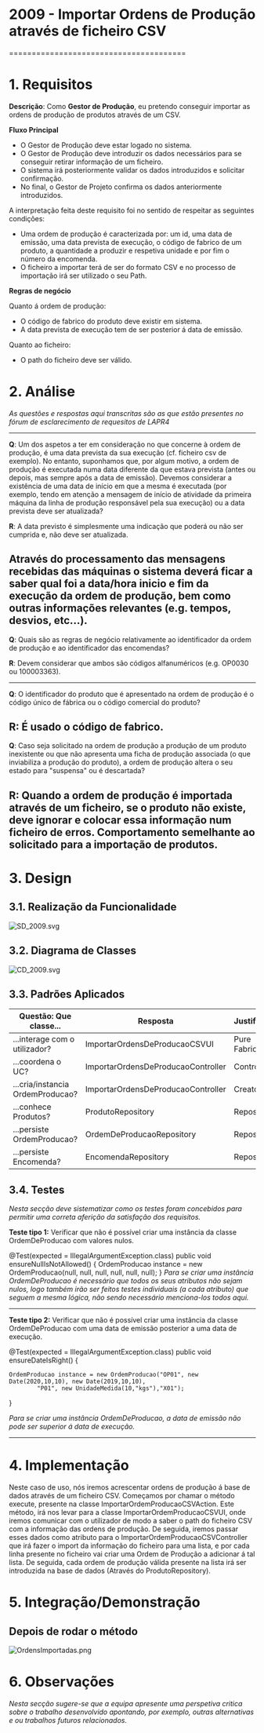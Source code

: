 # 2009 - Importar Ordens de Produção através de ficheiro CSV
=======================================


# 1. Requisitos

**Descrição**: Como **Gestor de Produção**, eu pretendo conseguir importar as ordens de produção de produtos através de um CSV.

**Fluxo Principal**
 * O Gestor de Produção deve estar logado no sistema.
 * O Gestor de Produção deve introduzir os dados necessários para se conseguir retirar informação de um ficheiro.
 * O sistema irá posteriormente validar os dados introduzidos e solicitar confirmação.
 * No final, o Gestor de Projeto confirma os dados anteriormente introduzidos.


A interpretação feita deste requisito foi no sentido de respeitar as seguintes condições:

* Uma ordem de produção é caracterizada por: um id, uma data de emissão, uma data prevista de execução, o código de fabrico de um produto, a quantidade a produzir e respetiva unidade e por fim o número da encomenda.
* O ficheiro a importar terá de ser do formato CSV e no processo de importação irá ser utilizado o seu Path.

**Regras de negócio**

Quanto á ordem de produção:
* O código de fabrico do produto deve existir em sistema.
* A data prevista de execução tem de ser posterior á data de emissão.

Quanto ao ficheiro:
* O path do ficheiro deve ser válido.

# 2. Análise


*As questões e respostas aqui transcritas são as que estão presentes no fórum de esclarecimento de requesitos de LAPR4*

--------
**Q**: Um dos aspetos a ter em consideração no que concerne à ordem de produção, é uma data prevista da sua execução (cf. ficheiro csv de exemplo). No entanto, suponhamos que, por algum motivo, a ordem de produção é executada numa data diferente da que estava prevista (antes ou depois, mas sempre após a data de emissão). Devemos considerar a existência de uma data de início em que a mesma é executada (por exemplo, tendo em atenção a mensagem de início de atividade da primeira máquina da linha de produção responsável pela sua execução) ou a data prevista deve ser atualizada?

**R**: A data previsto é simplesmente uma indicação que poderá ou não ser cumprida e, não deve ser atualizada.

Através do processamento das mensagens recebidas das máquinas o sistema deverá ficar a saber qual foi a data/hora inicio e fim da execução da ordem de produção, bem como outras informações relevantes (e.g. tempos, desvios, etc...).
--------
**Q**: Quais são as regras de negócio relativamente ao identificador da ordem de produção e ao identificador das encomendas?

**R**: Devem considerar que ambos são códigos alfanuméricos (e.g. OP0030 ou 100003363).

--------
**Q**: O identificador do produto que é apresentado na ordem de produção é o código único de fábrica ou o código comercial do produto?

**R**: É usado o código de fabrico.
--------
**Q**: Caso seja solicitado na ordem de produção a produção de um produto inexistente ou que não apresenta uma ficha de produção associada (o que inviabiliza a produção do produto), a ordem de produção altera o seu estado para "suspensa" ou é descartada?

**R**: Quando a ordem de produção é importada através de um ficheiro, se o produto não existe, deve ignorar e colocar essa informação num ficheiro de erros. Comportamento semelhante ao solicitado para a importação de produtos.
-------


# 3. Design

## 3.1. Realização da Funcionalidade


![SD_2009.svg](SD_2009.svg)

## 3.2. Diagrama de Classes

![CD_2009.svg](CD_2009.svg)

## 3.3. Padrões Aplicados


| **Questão: Que classe...**       | **Resposta**                       | **Justificação**                                         |
|----------------------------------|------------------------------------|----------------------------------------------------------|
| ...interage com o utilizador?    | ImportarOrdensDeProducaoCSVUI         | Pure Fabrication                                         |
| ...coordena o UC?                | ImportarOrdensDeProducaoController | Controller                                               |
| ...cria/instancia OrdemProducao? | ImportarOrdensDeProducaoController | Creator                                                  |
| ...conhece Produtos?       | ProdutoRepository                  | Repository.      |
| ...persiste OrdemProducao?       | OrdemDeProducaoRepository                  | Repository.      |
| ...persiste Encomenda?       | EncomendaRepository                  | Repository.      |


## 3.4. Testes
*Nesta secção deve sistematizar como os testes foram concebidos para permitir uma correta aferição da satisfação dos requisitos.*


**Teste tipo 1:** Verificar que não é possível criar uma instância da classe OrdemDeProducao com valores nulos.

@Test(expected = IllegalArgumentException.class)
public void ensureNullIsNotAllowed() {
    OrdemProducao instance = new OrdemProducao(null, null, null, null, null, null);
}
*Para se criar uma instância OrdemDeProducao é necessário que todos os seus atributos não sejam nulos, logo também irão ser feitos testes individuais (a cada atributo) que seguem a mesma lógica, não sendo necessário menciona-los todos aqui.*

-----
**Teste tipo 2:** Verificar que não é possível criar uma instância da classe OrdemDeProducao com uma data de emissão posterior a uma data de execução.

@Test(expected = IllegalArgumentException.class)
public void ensureDateIsRight() {

    OrdemProducao instance = new OrdemProducao("OP01", new Date(2020,10,10), new Date(2019,10,10),
            "P01", new UnidadeMedida(10,"kgs"),"X01");
}

*Para se criar uma instância OrdemDeProducao, a data de emissão não pode ser superior á data de execução.*

----



# 4. Implementação

Neste caso de uso, nós iremos acrescentar ordens de produção á base de dados através de um ficheiro CSV. Começamos por chamar o método execute, presente na classe ImportarOrdemProducaoCSVAction. Este método, irá nos levar para a classe ImportarOrdemProducaoCSVUI, onde iremos comunicar com o utilizador de modo a saber o path do ficheiro CSV com a informação das ordens de produção. De seguida, iremos passar esses dados como atributo para o ImportarOrdemProducaoCSVController que irá fazer o import da informação do ficheiro para uma lista, e por cada linha presente no ficheiro vai criar uma Ordem de Produção a adicionar á tal lista. De seguida, cada ordem de produção válida presente na lista irá ser introduzida na base de dados (Através do ProdutoRepository).

# 5. Integração/Demonstração


## Depois de rodar o método

![OrdensImportadas.png](OrdensImportadas.png)

# 6. Observações

*Nesta secção sugere-se que a equipa apresente uma perspetiva critica sobre o trabalho desenvolvido apontando, por exemplo, outras alternativas e ou trabalhos futuros relacionados.*
